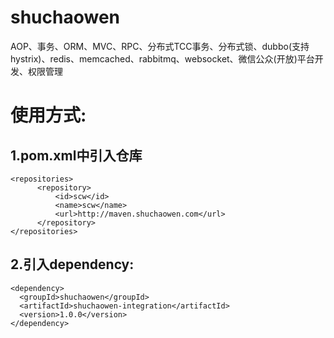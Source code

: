 # shuchaowen
AOP、事务、ORM、MVC、RPC、分布式TCC事务、分布式锁、dubbo(支持hystrix)、redis、memcached、rabbitmq、websocket、微信公众(开放)平台开发、权限管理

使用方式:
========
1.pom.xml中引入仓库
-------------------
    <repositories>
		  <repository>
			  <id>scw</id>
			  <name>scw</name>
			  <url>http://maven.shuchaowen.com</url>
		  </repository>
    </repositories>
2.引入dependency:
-----------------
    <dependency>
      <groupId>shuchaowen</groupId>
      <artifactId>shuchaowen-integration</artifactId>
      <version>1.0.0</version>
    </dependency>

